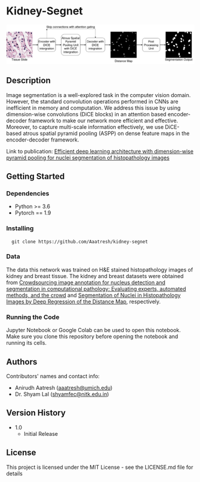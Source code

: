 # Kidney-Segnet

![](./diagrams/encoder_aspp_decoder.png)

## Description
Image segmentation is a well-explored task in the computer vision domain. However, the standard convolution operations performed in CNNs are inefficient in memory and computation. We address this issue by using dimension-wise convolutions (DiCE blocks) in an attention based encoder-decoder framework to make our network more efficient and effective. Moreover, to capture multi-scale information effectively, we use DiCE-based atrous spatial pyramid pooling (ASPP) on dense feature maps in the encoder-decoder framework. 

Link to publication: [Efficient deep learning architecture with dimension-wise pyramid pooling for nuclei segmentation of histopathology images ](https://www.sciencedirect.com/science/article/abs/pii/S0895611121001245?via%3Dihub)

## Getting Started

### Dependencies
* Python >= 3.6
* Pytorch == 1.9


### Installing
```
  git clone https://github.com/Aaatresh/kidney-segnet
```

### Data
The data this network was trained on H&E stained histopathology images of kidney and breast tissue. The kidney and breast datasets were obtained from [Crowdsourcing image
annotation for nucleus detection and segmentation in computational pathology: Evaluating experts, automated methods, and
the crowd][1] and [Segmentation of Nuclei in Histopathology Images by Deep Regression of the Distance Map][2], respectively.

### Running the Code
Jupyter Notebook or Google Colab can be used to open this notebook. Make sure you clone this repository before opening the notebook and running its cells. 


## Authors

Contributors' names and contact info:
* Anirudh Aatresh (aaatresh@umich.edu)
* Dr. Shyam Lal (shyamfec@nitk.edu.in)

## Version History

* 1.0
    * Initial Release

## License

This project is licensed under the MIT License - see the LICENSE.md file for details


[1]: <https://www.researchgate.net/publication/266968190_CROWDSOURCING_IMAGE_ANNOTATION_FOR_NUCLEUS_DETECTION_AND_SEGMENTATION_IN_COMPUTATIONAL_PATHOLOGY_EVALUATING_EXPERTS_AUTOMATED_METHODS_AND_THE_CROWD>
[2]: <https://ieeexplore.ieee.org/document/8438559>

